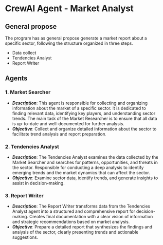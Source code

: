 # CrewAI Agent - Market Analyst

## General propose
The program has as general propose generate a market report about a specific sector, following the structure organized in three steps.
- Data collect
- Tendencies Analyst
- Report Writer

## Agents
### 1. Market Searcher
- ***Description***: This agent is responsible for collecting and organizing information about the market of a specific sector. It is dedicated to finding relevant data, identifying key players, and understanding sector trends. The main task of the Market Researcher is to ensure that all data is up-to-date and well-documented for further analysis.
- ***Objective***: Collect and organize detailed information about the sector to facilitate trend analysis and report preparation.

### 2. Tendencies Analyst
- ***Description***: The Tendencies Analyst examines the data collected by the Market Searcher and searches for patterns, opportunities, and threats in the sector. Responsible for conducting a deep analysis to identify emerging trends and the market dynamics that can affect the sector.
- ***Objective***: Examine sector data, identify trends, and generate insights to assist in decision-making.

### 3. Report Writer
- ***Description***: The Report Writer transforms data from the Tendencies Analyst agent into a structured and comprehensive report for decision-making. Creates final documentation with a clear vision of information and strategic recommendations based on market analysis.
- ***Objective***: Prepare a detailed report that synthesizes the findings and analysis of the sector, clearly presenting trends and actionable suggestions.

